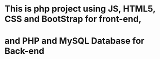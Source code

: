 # This is php project using JS, HTML5, CSS and BootStrap for front-end, 
# and PHP and MySQL Database for Back-end
